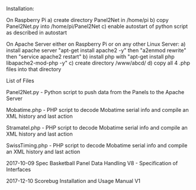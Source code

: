 Installation:

On Raspberry Pi
a) create directory Panel2Net in /home/pi
b) copy Panel2Net.py into /home/pi/Panel2Net
c) enable autostart of python script as described in autostart

On Apache Server either on Raspberry Pi or on any other Linux Server:
a) install apache server "apt-get install apache2 -y" then "a2enmod rewrite" then "service apache2 restart"
b) install php with "apt-get install php libapache2-mod-php -y"
c) create directory /www/abcd/
d) copy all 4 .php files into that directory

List of Files

Panel2Net.py - Python script to push data from the Panels to the Apache Server

Mobatime.php - PHP script to decode Mobatime serial info and compile an XML history and last action

Stramatel.php - PHP script to decode Mobatime serial info and compile an XML history and last action

SwissTiming.php - PHP script to decode Mobatime serial info and compile an XML history and last action

2017-10-09 Spec Basketball Panel Data Handling V8 - Specification of Interfaces

2017-12-10 Scorebug Installation and Usage Manual V1
